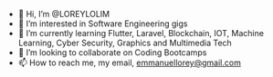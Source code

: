 - 👋 Hi, I’m @LOREYLOLIM
- 👀 I’m interested in Software Engineering gigs
- 🌱 I’m currently learning Flutter, Laravel, Blockchain, IOT, Machine Learning, Cyber Security, Graphics and Multimedia Tech
- 💞️ I’m looking to collaborate on Coding Bootcamps
- 📫 How to reach me, my email, emmanuellorey@gmail.com

<!---
LOREYLOLIM/LOREYLOLIM is a ✨ special ✨ repository because its `README.md` (this file) appears on your GitHub profile.
You can click the Preview link to take a look at your changes.
--->
